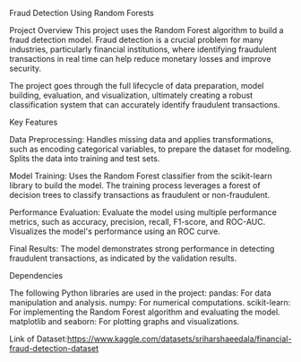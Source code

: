 Fraud Detection Using Random Forests

Project Overview
This project uses the Random Forest algorithm to build a fraud detection model.
Fraud detection is a crucial problem for many industries, particularly financial institutions, where identifying fraudulent transactions in real time can help reduce monetary losses and improve security.

The project goes through the full lifecycle of data preparation, model building, evaluation, and visualization, ultimately creating a robust classification system that can accurately identify fraudulent transactions.

Key Features

Data Preprocessing:
Handles missing data and applies transformations, such as encoding categorical variables, to prepare the dataset for modeling.
Splits the data into training and test sets.

Model Training:
Uses the Random Forest classifier from the scikit-learn library to build the model.
The training process leverages a forest of decision trees to classify transactions as fraudulent or non-fraudulent.

Performance Evaluation:
Evaluate the model using multiple performance metrics, such as accuracy, precision, recall, F1-score, and ROC-AUC.
Visualizes the model's performance using an ROC curve.

Final Results:
The model demonstrates strong performance in detecting fraudulent transactions, as indicated by the validation results.

Dependencies

The following Python libraries are used in the project:
pandas: For data manipulation and analysis.
numpy: For numerical computations.
scikit-learn: For implementing the Random Forest algorithm and evaluating the model.
matplotlib and seaborn: For plotting graphs and visualizations.

Link of Dataset:https://www.kaggle.com/datasets/sriharshaeedala/financial-fraud-detection-dataset
